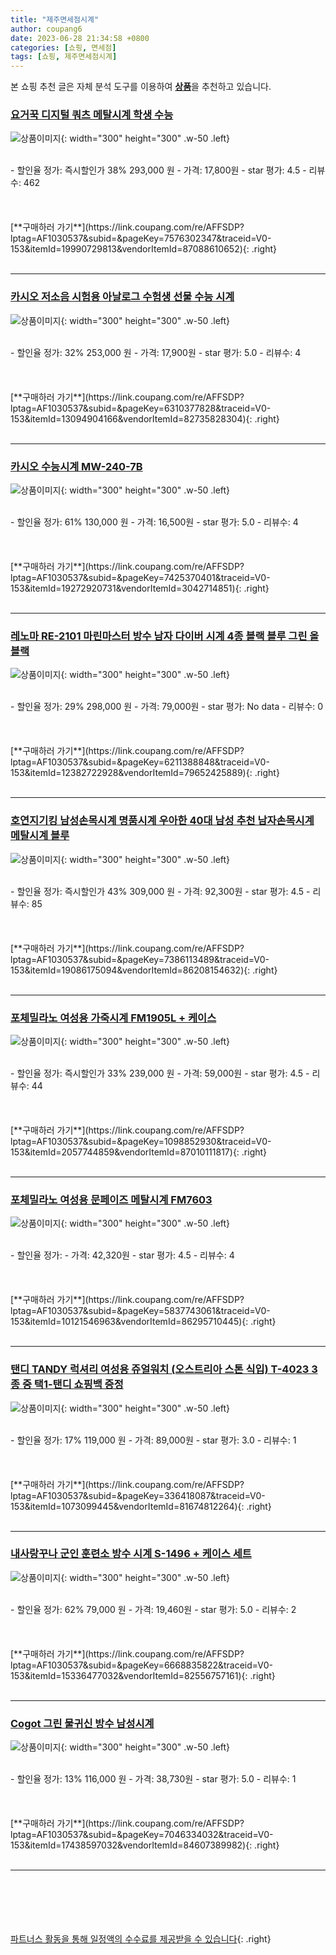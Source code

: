 ```yaml
---
title: "제주면세점시계"
author: coupang6
date: 2023-06-28 21:34:58 +0800
categories: [쇼핑, 면세점]
tags: [쇼핑, 제주면세점시계]
---
```


본 쇼핑 추천 글은 자체 분석 도구를 이용하여 [**상품**](https://link.coupang.com/a/bao1ui)을 추천하고 있습니다.

### [요거꾹 디지털 쿼츠 메탈시계 학생 수능](https://link.coupang.com/re/AFFSDP?lptag=AF1030537&subid=&pageKey=7576302347&traceid=V0-153&itemId=19990729813&vendorItemId=87088610652)

![상품이미지](https://thumbnail9.coupangcdn.com/thumbnails/remote/230x230ex/image/vendor_inventory/c619/116d60e0514b4c8548f6c70e1874504a88d46df952a7d8983c03185a5835.png){: width="300" height="300" .w-50 .left}


<br>
- 할인율 정가: 즉시할인가 38%  293,000   원
- 가격: 17,800원
- star 평가: 4.5
- 리뷰수: 462
<br>
<br>
<br>
<br>
[**구매하러 가기**](https://link.coupang.com/re/AFFSDP?lptag=AF1030537&subid=&pageKey=7576302347&traceid=V0-153&itemId=19990729813&vendorItemId=87088610652){: .right}
<br>
<br>

---

### [카시오 저소음 시험용 아날로그 수험생 선물 수능 시계](https://link.coupang.com/re/AFFSDP?lptag=AF1030537&subid=&pageKey=6310377828&traceid=V0-153&itemId=13094904166&vendorItemId=82735828304)

![상품이미지](https://thumbnail8.coupangcdn.com/thumbnails/remote/230x230ex/image/vendor_inventory/6620/96c3041b330497b9897b466b038daf5ceced8f49f3636be877c00e5049c4.jpg){: width="300" height="300" .w-50 .left}


<br>
- 할인율 정가: 32%  253,000   원
- 가격: 17,900원
- star 평가: 5.0
- 리뷰수: 4
<br>
<br>
<br>
<br>
[**구매하러 가기**](https://link.coupang.com/re/AFFSDP?lptag=AF1030537&subid=&pageKey=6310377828&traceid=V0-153&itemId=13094904166&vendorItemId=82735828304){: .right}
<br>
<br>

---

### [카시오 수능시계 MW-240-7B](https://link.coupang.com/re/AFFSDP?lptag=AF1030537&subid=&pageKey=7425370401&traceid=V0-153&itemId=19272920731&vendorItemId=3042714851)

![상품이미지](https://thumbnail9.coupangcdn.com/thumbnails/remote/230x230ex/image/vendor_inventory/images/2016/08/19/17/8/79d53b04-fb3b-457a-835e-dd0133237cac.jpg){: width="300" height="300" .w-50 .left}


<br>
- 할인율 정가: 61%  130,000   원
- 가격: 16,500원
- star 평가: 5.0
- 리뷰수: 4
<br>
<br>
<br>
<br>
[**구매하러 가기**](https://link.coupang.com/re/AFFSDP?lptag=AF1030537&subid=&pageKey=7425370401&traceid=V0-153&itemId=19272920731&vendorItemId=3042714851){: .right}
<br>
<br>

---

### [레노마 RE-2101 마린마스터 방수 남자 다이버 시계 4종 블랙 블루 그린 올블랙](https://link.coupang.com/re/AFFSDP?lptag=AF1030537&subid=&pageKey=6211388848&traceid=V0-153&itemId=12382722928&vendorItemId=79652425889)

![상품이미지](https://thumbnail8.coupangcdn.com/thumbnails/remote/230x230ex/image/vendor_inventory/f3c7/ce06f7659b6ea141b370229813abaffb29f9742aa73db7e1f948612b179b.jpg){: width="300" height="300" .w-50 .left}


<br>
- 할인율 정가: 29%  298,000   원
- 가격: 79,000원
- star 평가: No data
- 리뷰수: 0
<br>
<br>
<br>
<br>
[**구매하러 가기**](https://link.coupang.com/re/AFFSDP?lptag=AF1030537&subid=&pageKey=6211388848&traceid=V0-153&itemId=12382722928&vendorItemId=79652425889){: .right}
<br>
<br>

---

### [호연지기킹 남성손목시계 명품시계 우아한 40대 남성 추천 남자손목시계 메탈시계 블루](https://link.coupang.com/re/AFFSDP?lptag=AF1030537&subid=&pageKey=7386113489&traceid=V0-153&itemId=19086175094&vendorItemId=86208154632)

![상품이미지](https://thumbnail8.coupangcdn.com/thumbnails/remote/230x230ex/image/vendor_inventory/f03f/b94681e7afb330da51aa29b057cae3ba651af5959dfb757cba5a8e2d0f54.jpg){: width="300" height="300" .w-50 .left}


<br>
- 할인율 정가: 즉시할인가 43%  309,000   원
- 가격: 92,300원
- star 평가: 4.5
- 리뷰수: 85
<br>
<br>
<br>
<br>
[**구매하러 가기**](https://link.coupang.com/re/AFFSDP?lptag=AF1030537&subid=&pageKey=7386113489&traceid=V0-153&itemId=19086175094&vendorItemId=86208154632){: .right}
<br>
<br>

---

### [포체밀라노 여성용 가죽시계 FM1905L + 케이스](https://link.coupang.com/re/AFFSDP?lptag=AF1030537&subid=&pageKey=1098852930&traceid=V0-153&itemId=2057744859&vendorItemId=87010111817)

![상품이미지](https://thumbnail8.coupangcdn.com/thumbnails/remote/230x230ex/image/rs_quotation_api/ctsd4ctm/380416c93d3e4e949265860aff1fac5e.jpg){: width="300" height="300" .w-50 .left}


<br>
- 할인율 정가: 즉시할인가 33%  239,000   원
- 가격: 59,000원
- star 평가: 4.5
- 리뷰수: 44
<br>
<br>
<br>
<br>
[**구매하러 가기**](https://link.coupang.com/re/AFFSDP?lptag=AF1030537&subid=&pageKey=1098852930&traceid=V0-153&itemId=2057744859&vendorItemId=87010111817){: .right}
<br>
<br>

---

### [포체밀라노 여성용 문페이즈 메탈시계 FM7603](https://link.coupang.com/re/AFFSDP?lptag=AF1030537&subid=&pageKey=5837743061&traceid=V0-153&itemId=10121546963&vendorItemId=86295710445)

![상품이미지](https://thumbnail7.coupangcdn.com/thumbnails/remote/230x230ex/image/retail/images/2023/06/16/16/1/48439ed1-c9b3-4ed7-8385-08ee238847f8.jpg){: width="300" height="300" .w-50 .left}


<br>
- 할인율 정가: 
- 가격: 42,320원
- star 평가: 4.5
- 리뷰수: 4
<br>
<br>
<br>
<br>
[**구매하러 가기**](https://link.coupang.com/re/AFFSDP?lptag=AF1030537&subid=&pageKey=5837743061&traceid=V0-153&itemId=10121546963&vendorItemId=86295710445){: .right}
<br>
<br>

---

### [탠디 TANDY 럭셔리 여성용 쥬얼워치 (오스트리아 스톤 식입) T-4023 3종 중 택1-탠디 쇼핑백 증정](https://link.coupang.com/re/AFFSDP?lptag=AF1030537&subid=&pageKey=336418087&traceid=V0-153&itemId=1073099445&vendorItemId=81674812264)

![상품이미지](https://thumbnail7.coupangcdn.com/thumbnails/remote/230x230ex/image/vendor_inventory/0378/8f99e1a6b1247a4d155953315cf16d11ef6eefa37023fc3502712fa0a8d5.jpg){: width="300" height="300" .w-50 .left}


<br>
- 할인율 정가: 17%  119,000   원
- 가격: 89,000원
- star 평가: 3.0
- 리뷰수: 1
<br>
<br>
<br>
<br>
[**구매하러 가기**](https://link.coupang.com/re/AFFSDP?lptag=AF1030537&subid=&pageKey=336418087&traceid=V0-153&itemId=1073099445&vendorItemId=81674812264){: .right}
<br>
<br>

---

### [내사랑꾸나 군인 훈련소 방수 시계 S-1496 + 케이스 세트](https://link.coupang.com/re/AFFSDP?lptag=AF1030537&subid=&pageKey=6668835822&traceid=V0-153&itemId=15336477032&vendorItemId=82556757161)

![상품이미지](https://thumbnail8.coupangcdn.com/thumbnails/remote/230x230ex/image/retail/images/39223486079651-57416af5-5346-4940-bab0-29da6fabf364.jpg){: width="300" height="300" .w-50 .left}


<br>
- 할인율 정가: 62%  79,000   원
- 가격: 19,460원
- star 평가: 5.0
- 리뷰수: 2
<br>
<br>
<br>
<br>
[**구매하러 가기**](https://link.coupang.com/re/AFFSDP?lptag=AF1030537&subid=&pageKey=6668835822&traceid=V0-153&itemId=15336477032&vendorItemId=82556757161){: .right}
<br>
<br>

---

### [Cogot 그린 물귀신 방수 남성시계](https://link.coupang.com/re/AFFSDP?lptag=AF1030537&subid=&pageKey=7046334032&traceid=V0-153&itemId=17438597032&vendorItemId=84607389982)

![상품이미지](https://thumbnail8.coupangcdn.com/thumbnails/remote/230x230ex/image/vendor_inventory/e8ba/826129d88a8722245e74f8ee3e32f4eba5aab1afb932dbf6f43344b08913.jpg){: width="300" height="300" .w-50 .left}


<br>
- 할인율 정가: 13%  116,000   원
- 가격: 38,730원
- star 평가: 5.0
- 리뷰수: 1
<br>
<br>
<br>
<br>
[**구매하러 가기**](https://link.coupang.com/re/AFFSDP?lptag=AF1030537&subid=&pageKey=7046334032&traceid=V0-153&itemId=17438597032&vendorItemId=84607389982){: .right}
<br>
<br>

---
<br><br><br><br><br> [파트너스 활동을 통해 일정액의 수수료를 제공받을 수 있습니다](https://link.coupang.com/a/bao1ui){: .right}